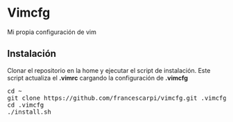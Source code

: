 # Vimcfg
Mi propia configuración de vim

## Instalación

Clonar el repositorio en la home y ejecutar el script de instalación. Este script actualiza el **.vimrc** cargando la configuración de **.vimcfg**
<pre>
cd ~
git clone https://github.com/francescarpi/vimcfg.git .vimcfg
cd .vimcfg
./install.sh
</pre>



